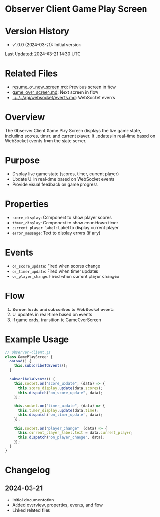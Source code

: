 # Observer Client Game Play Screen

# Version History

- v1.0.0 (2024-03-21): Initial version

Last Updated: 2024-03-21 14:30 UTC

# Related Files

- [resume_or_new_screen.md](./resume_or_new_screen.md): Previous screen in flow
- [game_over_screen.md](./game_over_screen.md): Next screen in flow
- [../../../api/websocket/events.md](../../../api/websocket/events.md): WebSocket events

# Overview

The Observer Client Game Play Screen displays the live game state, including scores, timer, and current player. It updates in real-time based on WebSocket events from the state server.

# Purpose

- Display live game state (scores, timer, current player)
- Update UI in real-time based on WebSocket events
- Provide visual feedback on game progress

# Properties

- `score_display`: Component to show player scores
- `timer_display`: Component to show countdown timer
- `current_player_label`: Label to display current player
- `error_message`: Text to display errors (if any)

# Events

- `on_score_update`: Fired when scores change
- `on_timer_update`: Fired when timer updates
- `on_player_change`: Fired when current player changes

# Flow

1. Screen loads and subscribes to WebSocket events
2. UI updates in real-time based on events
3. If game ends, transition to GameOverScreen

# Example Usage

```javascript
// observer-client.js
class GamePlayScreen {
  onLoad() {
    this.subscribeToEvents();
  }

  subscribeToEvents() {
    this.socket.on("score_update", (data) => {
      this.score_display.update(data.scores);
      this.dispatch("on_score_update", data);
    });

    this.socket.on("timer_update", (data) => {
      this.timer_display.update(data.time);
      this.dispatch("on_timer_update", data);
    });

    this.socket.on("player_change", (data) => {
      this.current_player_label.text = data.current_player;
      this.dispatch("on_player_change", data);
    });
  }
}
```

# Changelog

## 2024-03-21

- Initial documentation
- Added overview, properties, events, and flow
- Linked related files
